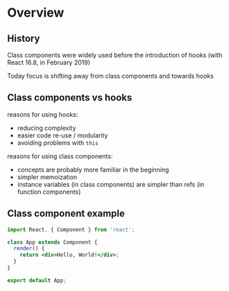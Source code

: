 # Overview

## History

Class components were widely used before the introduction of hooks (with React 16.8, in February 2019)

Today focus is shifting away from class components and towards hooks

## Class components vs hooks

reasons for using hooks:

- reducing complexity
- easier code re-use / modularity
- avoiding problems with `this`

reasons for using class components:

- concepts are probably more familiar in the beginning
- simpler memoization
- instance variables (in class components) are simpler than refs (in function components)

## Class component example

```jsx
import React, { Component } from 'react';

class App extends Component {
  render() {
    return <div>Hello, World!</div>;
  }
}

export default App;
```

